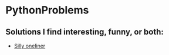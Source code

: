 # PythonProblems
## Solutions I find interesting, funny, or both:
- [Silly oneliner](https://github.com/fipachu/PythonProblems/blob/fdc24d7421fd65d2d138aba905c9f5c6f81be043/Topics/Operations%20with%20dictionary/Frequency%20Dictionary/main.py)

